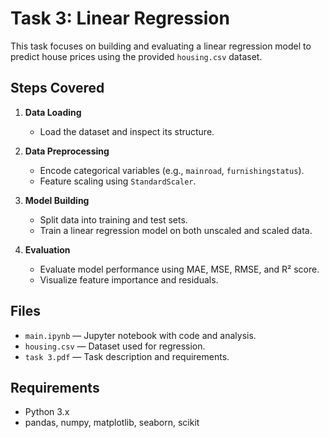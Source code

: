 # Task 3: Linear Regression

This task focuses on building and evaluating a linear regression model to predict house prices using the provided `housing.csv` dataset.

## Steps Covered

1. **Data Loading**  
   - Load the dataset and inspect its structure.

2. **Data Preprocessing**  
   - Encode categorical variables (e.g., `mainroad`, `furnishingstatus`).
   - Feature scaling using `StandardScaler`.

3. **Model Building**  
   - Split data into training and test sets.
   - Train a linear regression model on both unscaled and scaled data.

4. **Evaluation**  
   - Evaluate model performance using MAE, MSE, RMSE, and R² score.
   - Visualize feature importance and residuals.

## Files

- `main.ipynb` — Jupyter notebook with code and analysis.
- `housing.csv` — Dataset used for regression.
- `task 3.pdf` — Task description and requirements.

## Requirements

- Python 3.x
- pandas, numpy, matplotlib, seaborn, scikit